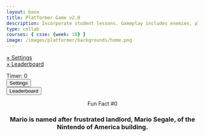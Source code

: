 ```yaml
---
layout: base
title: Platformer Game v2.0 
description: Incorporate student lessons. Gameplay includes enemies, platforms, parallax backgrounds, settings with local storage, etc.  This revision introduces Settings, Leaderboard and Multiplayer.
type: collab
courses: { csse: {week: 18} }
image: /images/platformer/backgrounds/home.png
---
```


<!-- Syle is now located, as of Jan 2024 v2.0, in _sass/minima/platformer-styles.scss -->

<!-- DOM Settings Panel (sidebar id and div), managed by SettingsContro.js -->
<div id="sidebar" class="sidebar">
  <a href="javascript:void(0)" id="sidebar-header">&times; Settings</a>
</div>
<div id="leaderboardDropDown" class="leaderboardDropDown">
  <a href="javascript:void(0)" id="leaderboard-header">&times; Leaderboard</a>
</div>

<!--Audio for Mushroom -->
<audio id="Mushroom" src="{{site.baseurl}}/assets/audio/Mushroom.mp3" preload="auto"></audio>

<!--Audio for Death of Goomba -->
<audio id="goombaDeath" src="{{site.baseurl}}/assets/audio/goomba-death.mp3" preload="auto"></audio>

<!--Audio for Jump oF player -->
<audio id ="PlayerJump" src="{{site.baseurl}}/assets/audio/mario-jump.mp3" preload="auto"></audio>

<!--Audio for death of player -->
<audio id ="PlayerDeath" src="{{site.baseurl}}/assets/audio/MarioDeath.mp3" preload="auto"></audio>

<!--Audio for coin collection -->
<audio id ="coin" src="{{site.baseurl}}/assets/audio/coin.mp3" preload="auto"></audio>


<!-- Wrap both the controls and gameplay in a container div -->
<div id="canvasContainer">
  <div class="submenu">
    <div id="score">
        Timer: <span id="timeScore">0</span>
    </div>
    <div id="gameBegin" hidden>
        <button id="startGame">Start Game</button>
    </div>
    <div id="gameOver" hidden>
        <button id="restartGame">Restart</button>
    </div>
    <div id="settings"> <!-- Controls -->
        <!-- Background controls -->
        <button id="settings-button">Settings</button>
    </div>
    <div id="leaderboard"> <!-- Controls -->
        <button id="leaderboard-button">Leaderboard</button>
    </div>
  </div>
  <!-- JavaScript-generated canvas items are inserted here -->
</div>

<div id="container">
    <header class="fun_facts">
    <p id="num">Fun Fact #0</p>
    <h3 id="fun_fact">Mario is named after frustrated landlord, Mario Segale, of the Nintendo of America building.</h3> <!-- want to access later so have id-->
    </header>
  </div>

<footer id="cut-story"></footer>

<script type="module">
    // Imports to drive game
    import GameSetup from '{{site.baseurl}}/assets/js/platformer2/GameSetup.js';
    import GameControl from '{{site.baseurl}}/assets/js/platformer2/GameControl.js';
    import SettingsControl from '{{site.baseurl}}/assets/js/platformer2/SettingsControl.js';
    import GameEnv from '{{site.baseurl}}/assets/js/platformer2/GameEnv.js';
    import Leaderboard from '{{site.baseurl}}/assets/js/platformer2/Leaderboard.js';
    import Audio from '{{site.baseurl}}/assets/js/platformer2/Audio.js';

    /* 
     * ==========================================
     * ========== Game Setup ====================
     * ==========================================
     * Game Setup prepares the Game Levels and Objects
     * 1.) There are one-to-many GameLevels in a Game
     * 2.) Each GameLevel has one-to-many GameObjects
     * ==========================================
    */

    // Setup game data, the objects and levels
    GameSetup.initLevels("{{site.baseurl}}"); 

    /* 
     * ==========================================
     * ========== Game Control ==================
     * ==========================================
     * Game Control starts the game loop and activates game objects
     * 1.) GameControl cycles through GameLevels
     * 2.) Each GameLevel is on a looping timer, called within the game loop 
     * 3.) The game loop allows the game player (user), to interact with the game objects 
     * 4.) A timer (or score) tracks the time of user interaction within the game
     * ==========================================
    */

    // Start the PRIMARY game loop
   GameControl.gameLoop();

    // Create an async event to start the timer when the start game button is pushed
    var y = document.getElementById("cut-story");
    y.style.display = "none";
    document.getElementById('startGame').addEventListener('click', () => {
        GameControl.startTimer(); 
        var x = document.getElementById("container");
        if (x.style.display === "none") {
          x.style.display = "block";
          } 
        else {
          x.style.display = "none";
          }
        if (y.style.display === "none") {
          y.style.display = "block";
          } 
        else {
          y.style.display = "none";
          }
      
        let cutStory = document.getElementById('cut-story');
        let messages = ["Hi! My name is Mario, and I wish...", 
        "I wish I could be just as cool as this guy, Mr. Lopez.", "Help me get to the next level to become him!", "Do you want a speed boost?   [Y/N]","This game was provided by CompSci Inc.","Turn on multiplayer from the settings tab to play with others."];
        console.log("Message length: " + messages.length);

        function showMessage(){
            var x = cutStory;
            x.className = 'show'; // change class name to show
            //only want to last 3 secs
            setTimeout(function(){x.className = x.className.replace('show',' ');}, 2000); //replace show with an empty string
             setTimeout(function(){x.className = x.className.replace(' ','hide');}, 2000);
            console.log("class name after: "+x.className);
        }
        
        let i = 0;
        let interval = setInterval(() => 
        {
          cutStory.innerText = messages[i]; 
          showMessage();
          i++;
          if(i==messages.length){
            clearInterval(interval)
          }
        }, 3000);
    
    
    
    });
    /* 
    * ==========================================
    * ========== Settings Control ==============
    * ==========================================
    * Settings Control provides the ability to select game level and change game settings
    * 1.) SettingsControl must be after GameControl, it depends on GameLevels 
    * 2.) GameControl extends and implements LocalStorage to support the persistence of user data
    * 3.) Modifications can be made to User ID, GameSpeed, Gravity, and Invert(ing) screen color
    * ==========================================
    */

    // Construct settings sidebar, MVC variable paradigm, and async events to trigger user interaction
    SettingsControl.sidebar();
    
    Leaderboard.leaderboardDropDown();

    /* 
     * ==========================================
     *  ========== Event / Listeners =============
     *  ==========================================
     * System Event listeners
     * 1.) Window resize and GameEnv.resize trigger system updates
     * 2.) Most event listeners remain near impacting functions
     * ==========================================
    */

    // Game refresh is required when the height and width of the screen are impacted
    window.addEventListener('resize', GameEnv.resize);

</script>
